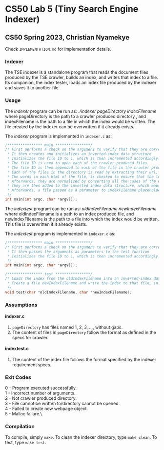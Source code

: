 # CS50 Lab 5 (Tiny Search Engine Indexer)
## CS50 Spring 2023, Christian Nyamekye

Check `IMPLEMENTATION.md` for implementation details.

### Indexer

The TSE indexer is a standalone program that reads the document files produced by the TSE crawler, builds an index, and writes that index to a file. Its companion, the index tester, loads an index file produced by the indexer and saves it to another file.

### Usage

The *indexer* program can be run as: *./indexer pageDirectory indexFilename* where pageDirectory is the path to a crawler produced directory , and indexFilename is the path to a file in which the index would be written. The file created by the indexer can be overwritten if it already exists.

The *indexer* program is implemented in `indexer.c` as:

```c
/**************** main ****************/
/* First performs a check on the argumens to verify that they are correct
 * It then creates and initializes an inverted-index data structure
 * Initializes the file ID to 1, which is then incremented accordingly. 
 * The file ID is used to open each of the crawler produced files.
 * The file ID is then appended to each of the file in the crawler produced files directory.
 * Each of the files in the directory is read by extracting their url, depth and html to build a new webpage object
 * The words in each html of the file, is checked to ensure that the length is greater than two.
 * Afterwards, they are normalized by converting all the cases of the word to lower cases.
 * They are then added to the inverted index data structure, which maps words to their file ID.
 * Afterwards, a file passed as a parameter to indexFilename placeholder is created and the index is written into it.
 */
int main(int argc, char *argv[]);
```

The *indextest* program can be run as: *oldIndexFilename newIndexFilename* where oldIndexFilename is a path to an index produced file, and newIndexFilename is the path to a file into which the index would be written. This file is overwritten if it already exists.

The *indextest* program is implemented in `indexer.c` as:

```c
/**************** main ****************/
/* First performs a check on the argumens to verify that they are correct
 * It then passes the arguments as parameters to the test function
 * Initializes the file ID to 1, which is then incremented accordingly. 
 */
int main(int argc, char *argv[]);

/**************** test ****************/
/* Loads the index from the oldIndexFilename into an inverted-index data structure.
 * Create a file newIndexFilename and write the index to that file, in the format described below.
 */
void test(char *oldIndexFilename, char *newIndexFilename);
```

### Assumptions

#### indexer.c

1. `pageDirectory` has files named 1, 2, 3, ..., without gaps.
2. The content of files in `pageDirectory` follow the format as defined in the specs for crawler.

#### indextest.c

1. The content of the index file follows the format specified by the indexer requirement specs.

### Exit Codes

0 - Program executed successfully.\
1 - Incorrect number of arguments.\
2 - Not crawler produced directory.\
3 - File cannot be written to/directory cannot be opened.\
4 - Failed to create new webpage object.\
5 - Malloc failure.\

### Compilation

To compile, simply `make`. To clean the indexer directory, type `make clean`. To test, type `make test`.

